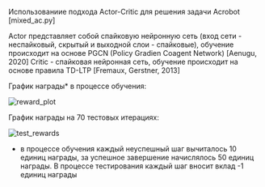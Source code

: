 Использованиие подхода Actor-Critic для решения задачи Acrobot [mixed_ac.py]

Actor представляет собой спайковую нейронную сеть (вход сети - неспайковый, скрытый и выходной слои - спайковые), обучение происходит на основе PGCN (Policy Gradien Coagent Network) [Aenugu, 2020]
Critic - спайковая нейронная сеть, обучение происходит на основе правила TD-LTP [Fremaux, Gerstner, 2013]

График награды* в процессе обучения:

![reward_plot](https://github.com/tiyunes/snn_rl/assets/79756733/7a921c69-2e07-4520-b769-f8c1d41d6498)

График награды на 70 тестовых итерациях:

![test_rewards](https://github.com/tiyunes/snn_rl/assets/79756733/8a47374c-66eb-4086-bad7-bb009a74ec35)


* в процессе обучения каждый неуспешный шаг вычиталось 10 единиц награды, за успешное завершение начислялось 50 единиц награды. В процессе тестирования каждый шаг вносит вклад -1 единиц награды
